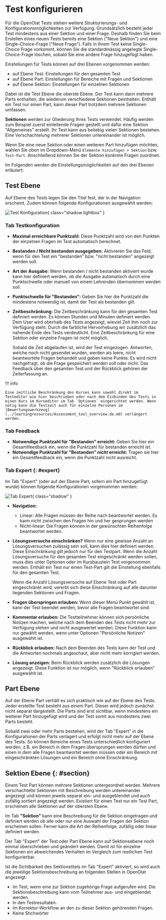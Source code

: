 # Test konfigurieren

Für die OpenOlat Tests stehen weitere Strukturierungs- und Konfigurationsmöglichkeiten zur Verfügung. Grundsätzlich besteht jeder Test mindestens aus einer Sektion und einer Frage. Deshalb finden Sie beim Erstellen eines neuen Tests bereits eine Sektion ("Neue Sektion") und eine Single-Choice-Frage ("Neue Frage"). Falls in Ihrem Test keine Single-Choice Frage vorkommt, können Sie die standardmässig angelegte Single-Choice-Frage löschen, sobald Sie eine andere Frage hinzugefügt haben.

Einstellungen für Tests können auf drei Ebenen vorgenommen werden:

* auf Ebene Test: Einstellungen für den gesamten Test
* auf Ebene Part: Einstellungen für Bereiche mit Fragen und Sektionen
* auf Ebene Sektion: Einstellungen für einzelnen Sektionen

Dabei ist die Test Ebene die oberste Ebene. Der Test kann dann mehrere Parts enthalten, die wiederum verschiedene Sektionen beinhalten. Enthält ein Test nur einen Part, kann dieser Part trotzdem mehrere Sektionen umfassen.

**Sektionen** werden zur Gliederung Ihres Tests verwendet. Häufig werden zum Beispiel zuerst einleitende Fragen gestellt und dafür eine Sektion "Allgemeines" erstellt. Ihr Test kann aus beliebig vielen Sektionen bestehen. Eine Verschachtelung mehrerer Sektionen untereinander ist möglich.

Wenn Sie eine neue Sektion oder einen weiteren Part hinzufügen möchten, wählen Sie oben im Dropdown-Menü `Elemente hinzufügen > Sektion` bzw. `Test-Part`. Anschließend können Sie der Sektion konkrete Fragen zuordnen.

Im Folgenden werden die Einstellungsmöglichkeiten auf den drei Ebenen erläutert:

## Test Ebene

Auf Ebene des Tests legen Sie den Titel fest, der in der Navigation erscheint. Zudem können folgende Konfigurationen ausgewählt werden:

![Test Konfiguration](assets/test_configuration_DE.png){ class="shadow lightbox" }

### Tab Testkonfiguration

* **Maximal erreichbare Punktzahl:** Diese Punktzahl wird von den Punkten der einzelnen Fragen im Test automatisch berechnet.
* **Bestanden / Nicht bestanden ausgegeben:** Aktivieren Sie das Feld, wenn für den Test ein "bestanden" bzw. "nicht bestanden" angezeigt werden soll.
* **Art der Ausgabe:** Wenn bestanden / nicht bestanden aktiviert wurde kann hier definiert werden, ob die Ausgabe automatisch durch eine Punktschwelle oder manuell von einem Lehrenden übernommen werden soll.
* **Punktschwelle für "Bestanden":** Geben Sie hier die Punktzahl die mindestens notwendig ist, damit der Test als bestanden gilt.
* **Zeitbeschränkung:** Die Zeitbeschränkung kann für den gesamten Test definiert werden. Es können Stunden und Minuten definiert werden. Dem User wird oberhalb des Tests angezeigt, wieviel Zeit ihm noch zur Verfügung steht. Durch die farbliche Hervorhebung wir zusätzlich das nahende Ende des Tests verdeutlicht. Eine Zeitbeschränkung für eine Sektion oder einzelne Fragen ist nicht möglich.

    Sobald die Zeit abgelaufen ist, wird der Test eingezogen. Antworten, welche noch nicht gesendet wurden, werden als leere, nicht beantwortete Fragen behandelt und geben keine Punkte. Es wird nicht nachgefragt, ob die Frage gespeichert werden soll oder nicht. Das Feedback über den gesamten Test und der Rückblick gehören der Zeiterfassung an.

!!! info

    Eine zeitliche Beschränkung des Kurses kann sowohl direkt im Testeditor wie hier beschrieben oder nach dem Einbinden des Tests in einen Kurs im Kurseditor im Tab `Optionen` eingerichtet werden. Wenn nötig kann die Testzeit auch für einzelne Personen im [Bewertungswerkzeug](../learningresources/Assessment_tool_overview.de.md) verlängert werden.

### Tab Feedback

* **Notwendige Punktzahl für "Bestanden" erreicht:** Geben Sie hier ein Gesamtfeedback ein, wenn die Punktzahl für bestanden erreicht ist.  
* **Notwendige Punktzahl für "Bestanden" _nicht_ erreicht:** Tragen sie hier ein Gesamtfeedback ein, wenn die Punktzahl nicht ausreicht.  
  
### Tab Expert {: #expert}

Im Tab "Expert" (oder auf der Ebene Part, sofern ein Part hinzugefügt wurde) können folgende Konfigurationen vorgenommen werden:

![Tab Expert](assets/expert_DE.jpg){ class="shadow" }

* **Navigation:**

    * Linear: Alle Fragen müssen der Reihe nach beantwortet werden. Es kann nicht zwischen den Fragen hin und her gesprungen werden
    * Nicht-linear: Die Fragen können in der gewünschten Reihenfolge beantwortet werden.

* **Lösungsversuche einschränken?** Wenn nur eine gewisse Anzahl an Lösungsversuchen zulässig sein soll, kann dies hier definiert werden. Diese Einschränkung gilt jedoch nur für den Testpart. Wenn die Anzahl Lösungsversuche für den gesamten Test eingeschränkt werden sollen, muss dies unter Optionen oder im Kursbaustein Test vorgenommen werden. Enthält ein Test nur einen Test-Part gilt die Einstellung ebenfalls für den gesamten Test.

    Wenn die Anzahl Lösungsversuche auf Ebene Test oder Part eingeschränkt wird, vererbt sich diese Einschränkung auf alle darunter liegenden Sektionen und Fragen.
  
* **Fragen überspringen erlauben:** Wenn dieser Menü Punkt gewählt ist, kann der Test beendet werden, bevor alle Fragen beantwortet sind.

* **Kommentar erlauben:** Die Testteilnehmer können sich persönliche Notizen machen, welche nach dem Beenden des Tests nicht mehr zur Verfügung stehen und nicht ausgewertet werden. Diese Funktion kann nur gewählt werden, wenn unter Optionen "Persönliche Notizen" ausgewählt ist.

* **Rückblick erlauben:** Nach dem Beenden des Tests kann der Test und die Antworten nochmals angeschaut, aber nicht mehr korrigiert werden.

* **Lösung anzeigen:** Beim Rückblick werden zusätzlich die Lösungen angezeigt. Diese Funktion ist nur möglich, wenn "Rückblick erlauben" ausgewählt ist.  
  
## Part Ebene  

Auf der Ebene Part verhält es sich praktisch wie auf der Ebene des Tests. Jeder erstellte Test besteht aus einem Part. Dieser wird jedoch zunächst nicht separat dargestellt. Die Parts sind erst sichtbar, wenn mindestens ein weiterer Part hinzugefügt wird und der Test somit aus mindestens zwei Parts besteht.

Sobald zwei oder mehr Parts bestehen, wird der Tab "Expert" in die Konfigurationen der Parts verlagert und erfolgt nicht mehr auf der Ebene des Tests. So können Bereiche eines Tests unterschiedlich konfiguriert werden, z.B. ein Bereich in dem Fragen übersprungen werden dürfen und einen in dem alle Fragen beantwortet werden müssen oder ein Bereich mit eingeschränkten Lösungen und ein Bereich ohne Einschränkung.  

## Sektion Ebene {: #section}

Einem Test Part können mehrere Sektionen untergeordnet werden. Mehrere verschachtelte Sektionen mit Beschreibung werden untereinander angezeigt und können jeweils separat ein- und ausgeblendet und auch zufällig sortiert angezeigt werden. Existiert für einen Test nur ein Test Part, erscheinen alle Sektionen auf der obersten Ebene.

Im Tab **"Sektion"** kann eine Beschreibung für die Sektion eingetragen und definiert werden ob alle oder nur eine Auswahl der Fragen der Sektion erscheinen sollen. Ferner kann die Art der Reihenfolge, zufällig oder linear definiert werden.

Der Tab "Expert" der Test oder Part Ebene kann auf Sektionsebene noch einmal überschrieben und geändert werden. Damit ist für einzelne Sektionen ein abweichendes Verhalten im Vergleich zum restlichen Test konfigurierbar.

Ist die Sichtbarkeit des Sektionstitels im Tab "Expert" aktiviert, so wird auch die jeweilige Sektionsbeschreibung an folgenden Stellen in OpenOlat angezeigt:

* Im Test, wenn eine zur Sektion zugehörige Frage aufgerufen wird. Die Sektionsbeschreibung kann vom Teilnehmer aus- und eingeblendet werden.
* In den Testresultaten.
* Im Korrektur-Workflow an den zu dieser Sektion gehörenden Fragen.
* Keine Stichwörter
